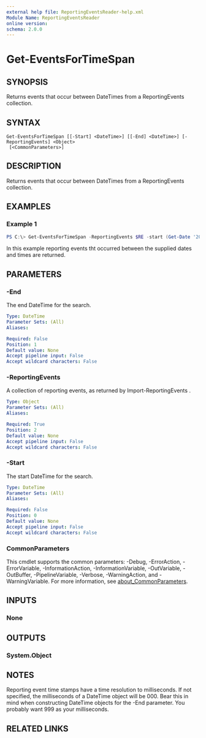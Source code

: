 ```yaml
---
external help file: ReportingEventsReader-help.xml
Module Name: ReportingEventsReader
online version:
schema: 2.0.0
---
```


# Get-EventsForTimeSpan

## SYNOPSIS
Returns events that occur between DateTimes from a ReportingEvents 
collection.

## SYNTAX

```
Get-EventsForTimeSpan [[-Start] <DateTime>] [[-End] <DateTime>] [-ReportingEvents] <Object>
 [<CommonParameters>]
```

## DESCRIPTION
Returns events that occur between DateTimes from a ReportingEvents 
collection.

## EXAMPLES

### Example 1
```powershell
PS C:\> Get-EventsForTimeSpan -ReportingEvents $RE -start (Get-Date '20/03/2020 17:49:11') -end (Get-Date '20/03/2020 17:49:12.999')
```

In this example reporting events tht occurred between the supplied dates and times are returned. 

## PARAMETERS

### -End
The end DateTime for the search.

```yaml
Type: DateTime
Parameter Sets: (All)
Aliases:

Required: False
Position: 1
Default value: None
Accept pipeline input: False
Accept wildcard characters: False
```

### -ReportingEvents
A collection of reporting events, as returned by Import-ReportingEvents .

```yaml
Type: Object
Parameter Sets: (All)
Aliases:

Required: True
Position: 2
Default value: None
Accept pipeline input: False
Accept wildcard characters: False
```

### -Start
The start DateTime for the search.

```yaml
Type: DateTime
Parameter Sets: (All)
Aliases:

Required: False
Position: 0
Default value: None
Accept pipeline input: False
Accept wildcard characters: False
```

### CommonParameters
This cmdlet supports the common parameters: -Debug, -ErrorAction, -ErrorVariable, -InformationAction, -InformationVariable, -OutVariable, -OutBuffer, -PipelineVariable, -Verbose, -WarningAction, and -WarningVariable. For more information, see [about_CommonParameters](http://go.microsoft.com/fwlink/?LinkID=113216).

## INPUTS

### None

## OUTPUTS

### System.Object
## NOTES
Reporting event time stamps have a time resolution to milliseconds. If not specified, the milliseconds
of a DateTime object will be 000. Bear this in mind when constructing DateTime objects for the -End parameter. You probably want 999 as your milliseconds.

## RELATED LINKS
